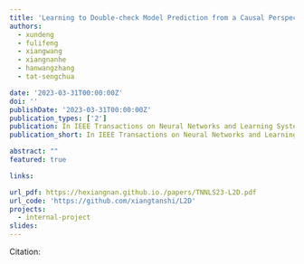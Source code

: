 ```yaml
---
title: 'Learning to Double-check Model Prediction from a Causal Perspective'
authors:
  - xundeng
  - fulifeng
  - xiangwang
  - xiangnanhe
  - hanwangzhang
  - tat-sengchua

date: '2023-03-31T00:00:00Z'
doi: ''
publishDate: '2023-03-31T00:00:00Z'
publication_types: ['2']
publication: In IEEE Transactions on Neural Networks and Learning Systems 
publication_short: In IEEE Transactions on Neural Networks and Learning Systems 

abstract: ""
featured: true

links:

url_pdf: https://hexiangnan.github.io./papers/TNNLS23-L2D.pdf
url_code: 'https://github.com/xiangtanshi/L2D'
projects:
  - internal-project
slides:
---
```




Citation:
